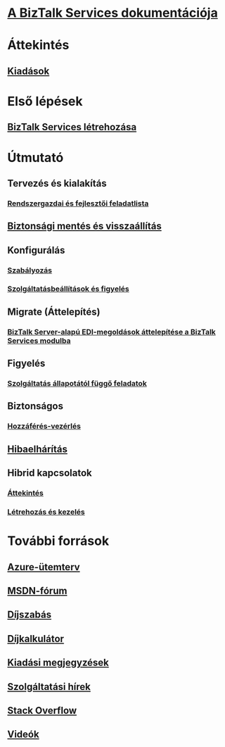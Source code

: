 # [A BizTalk Services dokumentációja](index.md)

# Áttekintés
## [Kiadások](biztalk-editions-feature-chart.md)

# Első lépések
## [BizTalk Services létrehozása](biztalk-provision-services.md)

# Útmutató
## Tervezés és kialakítás
### [Rendszergazdai és fejlesztői feladatlista](biztalk-services-administration-and-development-task-list.md)
## [Biztonsági mentés és visszaállítás](biztalk-backup-restore.md)
## Konfigurálás
### [Szabályozás](biztalk-throttling-thresholds.md)
### [Szolgáltatásbeállítások és figyelés](biztalk-dashboard-monitor-scale-tabs.md)
## Migrate (Áttelepítés)
### [BizTalk Server-alapú EDI-megoldások áttelepítése a BizTalk Services modulba](biztalk-migrating-to-edi-guide.md)
## Figyelés
### [Szolgáltatás állapotától függő feladatok](biztalk-service-state-chart.md)
## Biztonságos
### [Hozzáférés-vezérlés](biztalk-issuer-name-issuer-key.md)
## [Hibaelhárítás](biztalk-troubleshoot-using-ops-logs.md)
## Hibrid kapcsolatok
### [Áttekintés](integration-hybrid-connection-overview.md)
### [Létrehozás és kezelés](integration-hybrid-connection-create-manage.md)

# További források
## [Azure-ütemterv](https://azure.microsoft.com/roadmap/)
## [MSDN-fórum](https://social.msdn.microsoft.com/Forums/en-US/home?forum=azurebiztalksvcs)
## [Díjszabás](https://azure.microsoft.com/pricing/details/biztalk-services/)
## [Díjkalkulátor](https://azure.microsoft.com/pricing/calculator/)
## [Kiadási megjegyzések](biztalk-release-notes.md)
## [Szolgáltatási hírek](https://azure.microsoft.com/updates/?product=biztalk-services)
## [Stack Overflow](http://stackoverflow.com/questions/tagged/biztalk-services)
## [Videók](https://azure.microsoft.com/documentation/videos/index/?services=biztalk-services)

